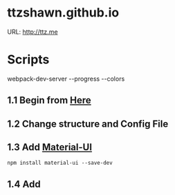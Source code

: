 # ttzshawn.github.io
URL: http://ttz.me


# Scripts
webpack-dev-server --progress --colors

## 1.1 Begin from [Here](https://www.twilio.com/blog/2015/08/setting-up-react-for-es6-with-webpack-and-babel-2.html)

## 1.2 Change structure and Config File

## 1.3 Add [Material-UI](http://www.material-ui.com/)

``
    npm install material-ui --save-dev
``

## 1.4 Add

